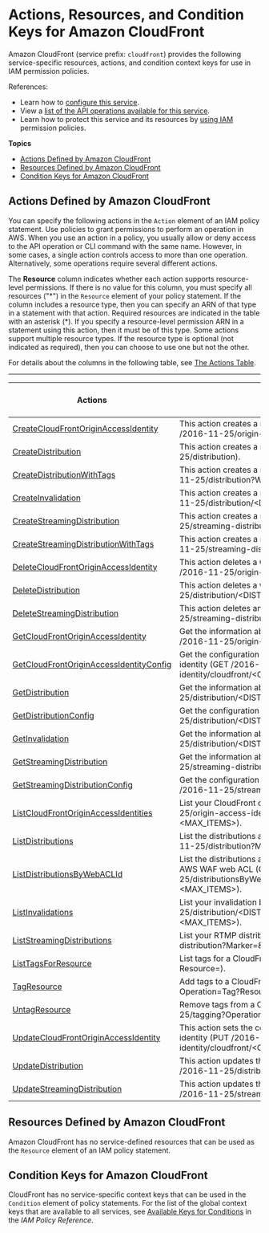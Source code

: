 # Actions, Resources, and Condition Keys for Amazon CloudFront<a name="list_amazoncloudfront"></a>

Amazon CloudFront \(service prefix: `cloudfront`\) provides the following service\-specific resources, actions, and condition context keys for use in IAM permission policies\.

References:
+ Learn how to [configure this service](https://docs.aws.amazon.com/AmazonCloudFront/latest/DeveloperGuide/)\.
+ View a [list of the API operations available for this service](https://docs.aws.amazon.com/cloudfront/latest/APIReference/)\.
+ Learn how to protect this service and its resources by [using IAM](https://docs.aws.amazon.com/AmazonCloudFront/latest/DeveloperGuide/auth-and-access-control.html) permission policies\.

**Topics**
+ [Actions Defined by Amazon CloudFront](#amazoncloudfront-actions-as-permissions)
+ [Resources Defined by Amazon CloudFront](#amazoncloudfront-resources-for-iam-policies)
+ [Condition Keys for Amazon CloudFront](#amazoncloudfront-policy-keys)

## Actions Defined by Amazon CloudFront<a name="amazoncloudfront-actions-as-permissions"></a>

You can specify the following actions in the `Action` element of an IAM policy statement\. Use policies to grant permissions to perform an operation in AWS\. When you use an action in a policy, you usually allow or deny access to the API operation or CLI command with the same name\. However, in some cases, a single action controls access to more than one operation\. Alternatively, some operations require several different actions\.

The **Resource** column indicates whether each action supports resource\-level permissions\. If there is no value for this column, you must specify all resources \("\*"\) in the `Resource` element of your policy statement\. If the column includes a resource type, then you can specify an ARN of that type in a statement with that action\. Required resources are indicated in the table with an asterisk \(\*\)\. If you specify a resource\-level permission ARN in a statement using this action, then it must be of this type\. Some actions support multiple resource types\. If the resource type is optional \(not indicated as required\), then you can choose to use one but not the other\.

For details about the columns in the following table, see [The Actions Table](reference_policies_actions-resources-contextkeys.md#actions_table)\.


****  

| Actions | Description | Access Level | Resource Types \(\*required\) | Condition Keys | Dependent Actions | 
| --- | --- | --- | --- | --- | --- | 
|   [ CreateCloudFrontOriginAccessIdentity ](https://docs.aws.amazon.com/cloudfront/latest/APIReference/API_CreateCloudFrontOriginAccessIdentity.html)  | This action creates a new CloudFront origin access identity \(POST /2016\-11\-25/origin\-access\-identity/cloudfront\)\. | Write |  |  |  | 
|   [ CreateDistribution ](https://docs.aws.amazon.com/cloudfront/latest/APIReference/API_CreateDistribution.html)  | This action creates a new web distribution \(POST /2016\-11\-25/distribution\)\. | Write |  |  |  | 
|   [ CreateDistributionWithTags ](https://docs.aws.amazon.com/cloudfront/latest/APIReference/API_CreateDistributionWithTags.html)  | This action creates a new web distribution with tags \(POST /2016\-11\-25/distribution?WithTags\)\. | Tagging |  |  |  | 
|   [ CreateInvalidation ](https://docs.aws.amazon.com/cloudfront/latest/APIReference/API_CreateInvalidation.html)  | This action creates a new invalidation batch request \(POST /2016\-11\-25/distribution/<DISTRIBUTION\_ID>/invalidation\)\. | Write |  |  |  | 
|   [ CreateStreamingDistribution ](https://docs.aws.amazon.com/cloudfront/latest/APIReference/API_CreateStreamingDistribution.html)  | This action creates a new RTMP distribution \(POST /2016\-11\-25/streaming\-distribution\)\. | Write |  |  |  | 
|   [ CreateStreamingDistributionWithTags ](https://docs.aws.amazon.com/cloudfront/latest/APIReference/API_CreateStreamingDistributionWithTags.html)  | This action creates a new RTMP distribution with tags \(POST /2016\-11\-25/streaming\-distribution?WithTags\)\. | Tagging |  |  |  | 
|   [ DeleteCloudFrontOriginAccessIdentity ](https://docs.aws.amazon.com/cloudfront/latest/APIReference/API_DeleteCloudFrontOriginAccessIdentity.html)  | This action deletes a CloudFront origin access identity \(DELETE /2016\-11\-25/origin\-access\-identity/cloudfront/<OAI\_ID>\)\. | Write |  |  |  | 
|   [ DeleteDistribution ](https://docs.aws.amazon.com/cloudfront/latest/APIReference/API_DeleteDistribution.html)  | This action deletes a web distribution \(DELETE /2016\-11\-25/distribution/<DISTRIBUTION\_ID>\)\. | Write |  |  |  | 
|   [ DeleteStreamingDistribution ](https://docs.aws.amazon.com/cloudfront/latest/APIReference/API_DeleteStreamingDistribution.html)  | This action deletes an RTMP distribution \(DELETE /2016\-11\-25/streaming\-distribution/<DISTRIBUTION\_ID>\)\. | Write |  |  |  | 
|   [ GetCloudFrontOriginAccessIdentity ](https://docs.aws.amazon.com/cloudfront/latest/APIReference/API_GetCloudFrontOriginAccessIdentity.html)  | Get the information about a CloudFront origin access identity \(GET /2016\-11\-25/origin\-access\-identity/cloudfront/<OAI\_ID>\)\. | Read |  |  |  | 
|   [ GetCloudFrontOriginAccessIdentityConfig ](https://docs.aws.amazon.com/cloudfront/latest/APIReference/API_GetCloudFrontOriginAccessIdentityConfig.html)  | Get the configuration information about a Cloudfront origin access identity \(GET /2016\-11\-25/origin\-access\-identity/cloudfront/<OAI\_ID>/config\)\. | Read |  |  |  | 
|   [ GetDistribution ](https://docs.aws.amazon.com/cloudfront/latest/APIReference/API_GetDistribution.html)  | Get the information about a web distribution \(GET /2016\-11\-25/distribution/<DISTRIBUTION\_ID>\)\. | Read |  |  |  | 
|   [ GetDistributionConfig ](https://docs.aws.amazon.com/cloudfront/latest/APIReference/API_GetDistributionConfig.html)  | Get the configuration information about a distribution \(GET /2016\-11\-25/distribution/<DISTRIBUTION\_ID>/config\)\. | Read |  |  |  | 
|   [ GetInvalidation ](https://docs.aws.amazon.com/cloudfront/latest/APIReference/API_GetInvalidation.html)  | Get the information about an invalidation \(GET /2016\-11\-25/distribution/<DISTRIBUTION\_ID>/invalidation/<INVALIDATION\_ID>\)\. | Read |  |  |  | 
|   [ GetStreamingDistribution ](https://docs.aws.amazon.com/cloudfront/latest/APIReference/API_GetStreamingDistribution.html)  | Get the information about an RTMP distribution \(GET /2016\-11\-25/streaming\-distribution/<DISTRIBUTION\_ID>\)\. | Read |  |  |  | 
|   [ GetStreamingDistributionConfig ](https://docs.aws.amazon.com/cloudfront/latest/APIReference/API_GetStreamingDistributionConfig.html)  | Get the configuration information about a streaming distribution \(GET /2016\-11\-25/streaming\-distribution/<DISTRIBUTION\_ID>/config\)\. | Read |  |  |  | 
|   [ ListCloudFrontOriginAccessIdentities ](https://docs.aws.amazon.com/cloudfront/latest/APIReference/API_ListCloudFrontOriginAccessIdentities.html)  | List your CloudFront origin access identities \(GET /2016\-11\-25/origin\-access\-identity/cloudfront?Marker=<MARKER>&MaxItems=<MAX\_ITEMS>\)\. | List |  |  |  | 
|   [ ListDistributions ](https://docs.aws.amazon.com/cloudfront/latest/APIReference/API_ListDistributions.html)  | List the distributions associated with your AWS account \(GET /2016\-11\-25/distribution?Marker=<MARKER>&MaxItems=<MAX\_ITEMS>\)\. | List |  |  |  | 
|   [ ListDistributionsByWebACLId ](https://docs.aws.amazon.com/cloudfront/latest/APIReference/API_ListDistributionsByWebACLId.html)  | List the distributions associated with your AWS account with given AWS WAF web ACL \(GET /2016\-11\-25/distributionsByWebACLId/<WEB\_ACL\_ID>?Marker=<MARKER>&MaxItems=<MAX\_ITEMS>\)\. | List |  |  |  | 
|   [ ListInvalidations ](https://docs.aws.amazon.com/cloudfront/latest/APIReference/API_ListInvalidations.html)  | List your invalidation batches \(GET /2016\-11\-25/distribution/<DISTRIBUTION\_ID>/invalidation?Marker=<MARKER>&MaxItems=<MAX\_ITEMS>\)\. | List |  |  |  | 
|   [ ListStreamingDistributions ](https://docs.aws.amazon.com/cloudfront/latest/APIReference/API_ListStreamingDistributions.html)  | List your RTMP distributions \(GET /2016\-11\-25/streaming\-distribution?Marker=<MARKER>&MaxItems=<MAX\_ITEMS>\)\. | List |  |  |  | 
|   [ ListTagsForResource ](https://docs.aws.amazon.com/cloudfront/latest/APIReference/API_ListTagsForResource.html)  | List tags for a CloudFront resource \(GET /2016\-11\-25/tagging?Resource=<RESOURCE>\)\. | Read |  |  |  | 
|   [ TagResource ](https://docs.aws.amazon.com/cloudfront/latest/APIReference/API_TagResource.html)  | Add tags to a CloudFront resource \(POST /2016\-11\-25/tagging?Operation=Tag?Resource=<RESOURCE>\)\. | Tagging |  |  |  | 
|   [ UntagResource ](https://docs.aws.amazon.com/cloudfront/latest/APIReference/API_UntagResource.html)  | Remove tags from a CloudFront resource \(POST /2016\-11\-25/tagging?Operation=Untag?Resource=<RESOURCE>\)\. | Tagging |  |  |  | 
|   [ UpdateCloudFrontOriginAccessIdentity ](https://docs.aws.amazon.com/cloudfront/latest/APIReference/API_UpdateCloudFrontOriginAccessIdentity.html)  | This action sets the configuration for a CloudFront origin access identity \(PUT /2016\-11\-25/origin\-access\-identity/cloudfront/<OAI\_ID>/config\)\. | Write |  |  |  | 
|   [ UpdateDistribution ](https://docs.aws.amazon.com/cloudfront/latest/APIReference/API_UpdateDistribution.html)  | This action updates the configuration for a web distribution \(PUT /2016\-11\-25/distribution/<DISTRIBUTION\_ID>/config\)\. | Write |  |  |  | 
|   [ UpdateStreamingDistribution ](https://docs.aws.amazon.com/cloudfront/latest/APIReference/API_UpdateStreamingDistribution.html)  | This action updates the configuration for an RTMP distribution \(PUT /2016\-11\-25/streaming\-distribution/<DISTRIBUTION\_ID>/config\)\. | Write |  |  |  | 

## Resources Defined by Amazon CloudFront<a name="amazoncloudfront-resources-for-iam-policies"></a>

Amazon CloudFront has no service\-defined resources that can be used as the `Resource` element of an IAM policy statement\.

## Condition Keys for Amazon CloudFront<a name="amazoncloudfront-policy-keys"></a>

CloudFront has no service\-specific context keys that can be used in the `Condition` element of policy statements\. For the list of the global context keys that are available to all services, see [Available Keys for Conditions](reference_policies_condition-keys.html#AvailableKeys) in the *IAM Policy Reference*\.